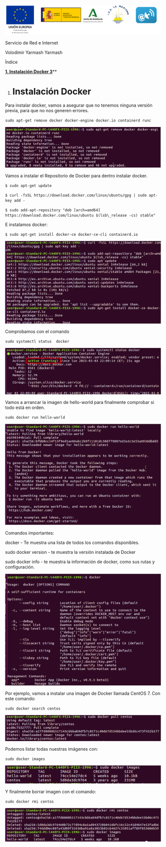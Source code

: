 ﻿![ref1]


Servicio de Red e Internet



Volodimir Yarmash Yarmash
























Índice

[**1. Instalación Docker	3**](#_811s03xg1t3a)**





























1. # <a name="_811s03xg1t3a"></a>Instalación Docker
Para instalar docker, vamos a asegurar que no tenemos ninguna versión previa, para que no nos generen errores.

`sudo apt-get remove docker docker-engine docker.io containerd runc`

![](Aspose.Words.f4738e76-39f6-4b2c-92db-7902e82250df.002.png)

Vamos a instalar el Repositorio de Docker para dentro instalar docker.

`$ sudo apt-get update`

`$ curl -fsSL https://download.docker.com/linux/ubuntu/gpg | sudo apt-key add -`

`$ sudo add-apt-repository "deb [arch=amd64] https://download.docker.com/linux/ubuntu $(lsb\_release -cs) stable"`

E instalamos docker:

`$ sudo apt-get install docker-ce docker-ce-cli containerd.io`

![](Aspose.Words.f4738e76-39f6-4b2c-92db-7902e82250df.003.png)

Comprobamos con el comando 

`sudo systemctl status  docker`

![](Aspose.Words.f4738e76-39f6-4b2c-92db-7902e82250df.004.png)

Vamos a arrancar la imagen de hello-world para finalmente comprobar si todo está en orden.

`sudo docker run hello-world`

![](Aspose.Words.f4738e76-39f6-4b2c-92db-7902e82250df.005.png)

Comandos importantes:

docker - Te muestra una lista de todos los comandos disponibles.

sudo docker version - te muestra la versión instalada de Docker

sudo docker info - te muestra la información de docker, como sus rutas y configuración.

![](Aspose.Words.f4738e76-39f6-4b2c-92db-7902e82250df.006.png)

Por ejemplo, vamos a instalar una imagen de Docker llamada CentOS 7. Con este comando:

`sudo docker search centos`

![](Aspose.Words.f4738e76-39f6-4b2c-92db-7902e82250df.007.png)

Podemos listar todas nuestras imágenes con:

`sudo docker images`

![](Aspose.Words.f4738e76-39f6-4b2c-92db-7902e82250df.008.png)

Y finalmente borrar imagen con el comando:

`sudo docker rmi centos`

![](Aspose.Words.f4738e76-39f6-4b2c-92db-7902e82250df.009.png)

[ref1]: Aspose.Words.f4738e76-39f6-4b2c-92db-7902e82250df.001.png
